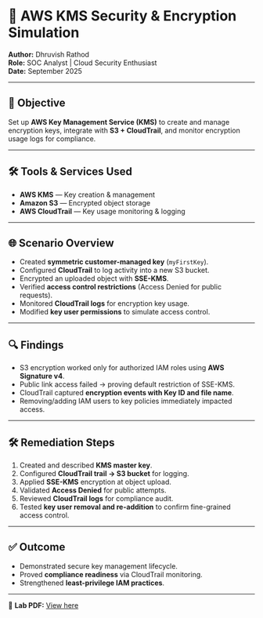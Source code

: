 # 🔑 AWS KMS Security & Encryption Simulation  
**Author:** Dhruvish Rathod  
**Role:** SOC Analyst | Cloud Security Enthusiast  
**Date:** September 2025  

---

## 📌 Objective  
Set up **AWS Key Management Service (KMS)** to create and manage encryption keys, integrate with **S3 + CloudTrail**, and monitor encryption usage logs for compliance.  

---

## 🛠 Tools & Services Used  
- **AWS KMS** — Key creation & management  
- **Amazon S3** — Encrypted object storage  
- **AWS CloudTrail** — Key usage monitoring & logging  

---

## 🌐 Scenario Overview  
- Created **symmetric customer-managed key** (`myFirstKey`).  
- Configured **CloudTrail** to log activity into a new S3 bucket.  
- Encrypted an uploaded object with **SSE-KMS**.  
- Verified **access control restrictions** (Access Denied for public requests).  
- Monitored **CloudTrail logs** for encryption key usage.  
- Modified **key user permissions** to simulate access control.  

---

## 🔍 Findings  
- S3 encryption worked only for authorized IAM roles using **AWS Signature v4**.  
- Public link access failed → proving default restriction of SSE-KMS.  
- CloudTrail captured **encryption events with Key ID and file name**.  
- Removing/adding IAM users to key policies immediately impacted access.  

---

## 🛠 Remediation Steps  
1. Created and described **KMS master key**.  
2. Configured **CloudTrail trail → S3 bucket** for logging.  
3. Applied **SSE-KMS** encryption at object upload.  
4. Validated **Access Denied** for public attempts.  
5. Reviewed **CloudTrail logs** for compliance audit.  
6. Tested **key user removal and re-addition** to confirm fine-grained access control.  

---

## ✅ Outcome  
- Demonstrated secure key management lifecycle.  
- Proved **compliance readiness** via CloudTrail monitoring.  
- Strengthened **least-privilege IAM practices**.  

---

📄 **Lab PDF:** [View here](https://github.com/Dhruvish44/AWS-Labs/blob/main/Introduction%20to%20AWS%20Key%20Management%20Service.pdf)  
